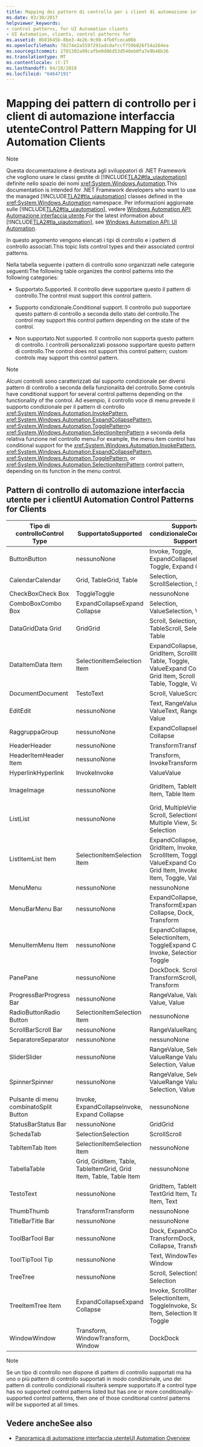 ```yaml
---
title: Mapping dei pattern di controllo per i client di automazione interfaccia utente
ms.date: 03/30/2017
helpviewer_keywords:
- control patterns, for UI Automation clients
- UI Automation, clients, control patterns for
ms.assetid: 8b81645b-8be3-4e26-9c98-4fb0fceca06b
ms.openlocfilehash: 78274e2a5597291adcdafccf759b826f54a264ea
ms.sourcegitcommit: 2701302a99cafbe0d86d53d540eb0fa7e9b46b36
ms.translationtype: MT
ms.contentlocale: it-IT
ms.lasthandoff: 04/28/2019
ms.locfileid: "64647191"
---
```

# <a name="control-pattern-mapping-for-ui-automation-clients"></a><span data-ttu-id="1dd6e-102">Mapping dei pattern di controllo per i client di automazione interfaccia utente</span><span class="sxs-lookup"><span data-stu-id="1dd6e-102">Control Pattern Mapping for UI Automation Clients</span></span>
> [!NOTE]
>  <span data-ttu-id="1dd6e-103">Questa documentazione è destinata agli sviluppatori di .NET Framework che vogliono usare le classi gestite di [!INCLUDE[TLA2#tla_uiautomation](../../../includes/tla2sharptla-uiautomation-md.md)] definite nello spazio dei nomi <xref:System.Windows.Automation>.</span><span class="sxs-lookup"><span data-stu-id="1dd6e-103">This documentation is intended for .NET Framework developers who want to use the managed [!INCLUDE[TLA2#tla_uiautomation](../../../includes/tla2sharptla-uiautomation-md.md)] classes defined in the <xref:System.Windows.Automation> namespace.</span></span> <span data-ttu-id="1dd6e-104">Per informazioni aggiornate sulle [!INCLUDE[TLA2#tla_uiautomation](../../../includes/tla2sharptla-uiautomation-md.md)], vedere [Windows Automation API: Automazione interfaccia utente](https://go.microsoft.com/fwlink/?LinkID=156746).</span><span class="sxs-lookup"><span data-stu-id="1dd6e-104">For the latest information about [!INCLUDE[TLA2#tla_uiautomation](../../../includes/tla2sharptla-uiautomation-md.md)], see [Windows Automation API: UI Automation](https://go.microsoft.com/fwlink/?LinkID=156746).</span></span>  
  
 <span data-ttu-id="1dd6e-105">In questo argomento vengono elencati i tipi di controllo e i pattern di controllo associati.</span><span class="sxs-lookup"><span data-stu-id="1dd6e-105">This topic lists control types and their associated control patterns.</span></span>  
  
 <span data-ttu-id="1dd6e-106">Nella tabella seguente i pattern di controllo sono organizzati nelle categorie seguenti:</span><span class="sxs-lookup"><span data-stu-id="1dd6e-106">The following table organizes the control patterns into the following categories:</span></span>  
  
- <span data-ttu-id="1dd6e-107">Supportato.</span><span class="sxs-lookup"><span data-stu-id="1dd6e-107">Supported.</span></span> <span data-ttu-id="1dd6e-108">Il controllo deve supportare questo il pattern di controllo.</span><span class="sxs-lookup"><span data-stu-id="1dd6e-108">The control must support this control pattern.</span></span>  
  
- <span data-ttu-id="1dd6e-109">Supporto condizionale.</span><span class="sxs-lookup"><span data-stu-id="1dd6e-109">Conditional support.</span></span> <span data-ttu-id="1dd6e-110">Il controllo può supportare questo pattern di controllo a seconda dello stato del controllo.</span><span class="sxs-lookup"><span data-stu-id="1dd6e-110">The control may support this control pattern depending on the state of the control.</span></span>  
  
- <span data-ttu-id="1dd6e-111">Non supportato.</span><span class="sxs-lookup"><span data-stu-id="1dd6e-111">Not supported.</span></span> <span data-ttu-id="1dd6e-112">Il controllo non supporta questo pattern di controllo. I controlli personalizzati possono supportare questo pattern di controllo.</span><span class="sxs-lookup"><span data-stu-id="1dd6e-112">The control does not support this control pattern; custom controls may support this control pattern.</span></span>  
  
> [!NOTE]
>  <span data-ttu-id="1dd6e-113">Alcuni controlli sono caratterizzati dal supporto condizionale per diversi pattern di controllo a seconda della funzionalità del controllo.</span><span class="sxs-lookup"><span data-stu-id="1dd6e-113">Some controls have conditional support for several control patterns depending on the functionality of the control.</span></span> <span data-ttu-id="1dd6e-114">Ad esempio, il controllo voce di menu prevede il supporto condizionale per il pattern di controllo <xref:System.Windows.Automation.InvokePattern>, <xref:System.Windows.Automation.ExpandCollapsePattern>, <xref:System.Windows.Automation.TogglePattern>o <xref:System.Windows.Automation.SelectionItemPattern> a seconda della relativa funzione nel controllo menu.</span><span class="sxs-lookup"><span data-stu-id="1dd6e-114">For example, the menu item control has conditional support for the <xref:System.Windows.Automation.InvokePattern>, <xref:System.Windows.Automation.ExpandCollapsePattern>, <xref:System.Windows.Automation.TogglePattern>, or <xref:System.Windows.Automation.SelectionItemPattern> control pattern, depending on its function in the menu control.</span></span>  
  
<a name="control_mapping_clients"></a>   
## <a name="ui-automation-control-patterns-for-clients"></a><span data-ttu-id="1dd6e-115">Pattern di controllo di automazione interfaccia utente per i client</span><span class="sxs-lookup"><span data-stu-id="1dd6e-115">UI Automation Control Patterns for Clients</span></span>  
  
|<span data-ttu-id="1dd6e-116">Tipo di controllo</span><span class="sxs-lookup"><span data-stu-id="1dd6e-116">Control Type</span></span>|<span data-ttu-id="1dd6e-117">Supportato</span><span class="sxs-lookup"><span data-stu-id="1dd6e-117">Supported</span></span>|<span data-ttu-id="1dd6e-118">Supporto condizionale</span><span class="sxs-lookup"><span data-stu-id="1dd6e-118">Conditional Support</span></span>|<span data-ttu-id="1dd6e-119">Non supportato</span><span class="sxs-lookup"><span data-stu-id="1dd6e-119">Not Supported</span></span>|  
|------------------|---------------|-------------------------|-------------------|  
|<span data-ttu-id="1dd6e-120">Button</span><span class="sxs-lookup"><span data-stu-id="1dd6e-120">Button</span></span>|<span data-ttu-id="1dd6e-121">nessuno</span><span class="sxs-lookup"><span data-stu-id="1dd6e-121">None</span></span>|<span data-ttu-id="1dd6e-122">Invoke, Toggle, ExpandCollapse</span><span class="sxs-lookup"><span data-stu-id="1dd6e-122">Invoke, Toggle, Expand Collapse</span></span>|<span data-ttu-id="1dd6e-123">nessuno</span><span class="sxs-lookup"><span data-stu-id="1dd6e-123">None</span></span>|  
|<span data-ttu-id="1dd6e-124">Calendar</span><span class="sxs-lookup"><span data-stu-id="1dd6e-124">Calendar</span></span>|<span data-ttu-id="1dd6e-125">Grid, Table</span><span class="sxs-lookup"><span data-stu-id="1dd6e-125">Grid, Table</span></span>|<span data-ttu-id="1dd6e-126">Selection, Scroll</span><span class="sxs-lookup"><span data-stu-id="1dd6e-126">Selection, Scroll</span></span>|<span data-ttu-id="1dd6e-127">Value</span><span class="sxs-lookup"><span data-stu-id="1dd6e-127">Value</span></span>|  
|<span data-ttu-id="1dd6e-128">CheckBox</span><span class="sxs-lookup"><span data-stu-id="1dd6e-128">Check Box</span></span>|<span data-ttu-id="1dd6e-129">Toggle</span><span class="sxs-lookup"><span data-stu-id="1dd6e-129">Toggle</span></span>|<span data-ttu-id="1dd6e-130">nessuno</span><span class="sxs-lookup"><span data-stu-id="1dd6e-130">None</span></span>|<span data-ttu-id="1dd6e-131">nessuno</span><span class="sxs-lookup"><span data-stu-id="1dd6e-131">None</span></span>|  
|<span data-ttu-id="1dd6e-132">ComboBox</span><span class="sxs-lookup"><span data-stu-id="1dd6e-132">Combo Box</span></span>|<span data-ttu-id="1dd6e-133">ExpandCollapse</span><span class="sxs-lookup"><span data-stu-id="1dd6e-133">Expand Collapse</span></span>|<span data-ttu-id="1dd6e-134">Selection, Value</span><span class="sxs-lookup"><span data-stu-id="1dd6e-134">Selection, Value</span></span>|<span data-ttu-id="1dd6e-135">Scroll</span><span class="sxs-lookup"><span data-stu-id="1dd6e-135">Scroll</span></span>|  
|<span data-ttu-id="1dd6e-136">DataGrid</span><span class="sxs-lookup"><span data-stu-id="1dd6e-136">Data Grid</span></span>|<span data-ttu-id="1dd6e-137">Grid</span><span class="sxs-lookup"><span data-stu-id="1dd6e-137">Grid</span></span>|<span data-ttu-id="1dd6e-138">Scroll, Selection, Table</span><span class="sxs-lookup"><span data-stu-id="1dd6e-138">Scroll, Selection, Table</span></span>|<span data-ttu-id="1dd6e-139">nessuno</span><span class="sxs-lookup"><span data-stu-id="1dd6e-139">None</span></span>|  
|<span data-ttu-id="1dd6e-140">DataItem</span><span class="sxs-lookup"><span data-stu-id="1dd6e-140">Data Item</span></span>|<span data-ttu-id="1dd6e-141">SelectionItem</span><span class="sxs-lookup"><span data-stu-id="1dd6e-141">Selection Item</span></span>|<span data-ttu-id="1dd6e-142">ExpandCollapse, GridItem, ScrollItem, Table, Toggle, Value</span><span class="sxs-lookup"><span data-stu-id="1dd6e-142">Expand Collapse, Grid Item, Scroll Item, Table, Toggle, Value</span></span>|<span data-ttu-id="1dd6e-143">nessuno</span><span class="sxs-lookup"><span data-stu-id="1dd6e-143">None</span></span>|  
|<span data-ttu-id="1dd6e-144">Document</span><span class="sxs-lookup"><span data-stu-id="1dd6e-144">Document</span></span>|<span data-ttu-id="1dd6e-145">Testo</span><span class="sxs-lookup"><span data-stu-id="1dd6e-145">Text</span></span>|<span data-ttu-id="1dd6e-146">Scroll, Value</span><span class="sxs-lookup"><span data-stu-id="1dd6e-146">Scroll, Value</span></span>|<span data-ttu-id="1dd6e-147">nessuno</span><span class="sxs-lookup"><span data-stu-id="1dd6e-147">None</span></span>|  
|<span data-ttu-id="1dd6e-148">Edit</span><span class="sxs-lookup"><span data-stu-id="1dd6e-148">Edit</span></span>|<span data-ttu-id="1dd6e-149">nessuno</span><span class="sxs-lookup"><span data-stu-id="1dd6e-149">None</span></span>|<span data-ttu-id="1dd6e-150">Text, RangeValue, Value</span><span class="sxs-lookup"><span data-stu-id="1dd6e-150">Text, Range Value, Value</span></span>|<span data-ttu-id="1dd6e-151">nessuno</span><span class="sxs-lookup"><span data-stu-id="1dd6e-151">None</span></span>|  
|<span data-ttu-id="1dd6e-152">Raggruppa</span><span class="sxs-lookup"><span data-stu-id="1dd6e-152">Group</span></span>|<span data-ttu-id="1dd6e-153">nessuno</span><span class="sxs-lookup"><span data-stu-id="1dd6e-153">None</span></span>|<span data-ttu-id="1dd6e-154">ExpandCollapse</span><span class="sxs-lookup"><span data-stu-id="1dd6e-154">Expand Collapse</span></span>|<span data-ttu-id="1dd6e-155">nessuno</span><span class="sxs-lookup"><span data-stu-id="1dd6e-155">None</span></span>|  
|<span data-ttu-id="1dd6e-156">Header</span><span class="sxs-lookup"><span data-stu-id="1dd6e-156">Header</span></span>|<span data-ttu-id="1dd6e-157">nessuno</span><span class="sxs-lookup"><span data-stu-id="1dd6e-157">None</span></span>|<span data-ttu-id="1dd6e-158">Transform</span><span class="sxs-lookup"><span data-stu-id="1dd6e-158">Transform</span></span>|<span data-ttu-id="1dd6e-159">nessuno</span><span class="sxs-lookup"><span data-stu-id="1dd6e-159">None</span></span>|  
|<span data-ttu-id="1dd6e-160">HeaderItem</span><span class="sxs-lookup"><span data-stu-id="1dd6e-160">Header Item</span></span>|<span data-ttu-id="1dd6e-161">nessuno</span><span class="sxs-lookup"><span data-stu-id="1dd6e-161">None</span></span>|<span data-ttu-id="1dd6e-162">Transform, Invoke</span><span class="sxs-lookup"><span data-stu-id="1dd6e-162">Transform, Invoke</span></span>|<span data-ttu-id="1dd6e-163">nessuno</span><span class="sxs-lookup"><span data-stu-id="1dd6e-163">None</span></span>|  
|<span data-ttu-id="1dd6e-164">Hyperlink</span><span class="sxs-lookup"><span data-stu-id="1dd6e-164">Hyperlink</span></span>|<span data-ttu-id="1dd6e-165">Invoke</span><span class="sxs-lookup"><span data-stu-id="1dd6e-165">Invoke</span></span>|<span data-ttu-id="1dd6e-166">Value</span><span class="sxs-lookup"><span data-stu-id="1dd6e-166">Value</span></span>|<span data-ttu-id="1dd6e-167">nessuno</span><span class="sxs-lookup"><span data-stu-id="1dd6e-167">None</span></span>|  
|<span data-ttu-id="1dd6e-168">Image</span><span class="sxs-lookup"><span data-stu-id="1dd6e-168">Image</span></span>|<span data-ttu-id="1dd6e-169">nessuno</span><span class="sxs-lookup"><span data-stu-id="1dd6e-169">None</span></span>|<span data-ttu-id="1dd6e-170">GridItem, TableItem</span><span class="sxs-lookup"><span data-stu-id="1dd6e-170">Grid Item, Table Item</span></span>|<span data-ttu-id="1dd6e-171">Invoke, SelectionItem</span><span class="sxs-lookup"><span data-stu-id="1dd6e-171">Invoke, Selection Item</span></span>|  
|<span data-ttu-id="1dd6e-172">List</span><span class="sxs-lookup"><span data-stu-id="1dd6e-172">List</span></span>|<span data-ttu-id="1dd6e-173">nessuno</span><span class="sxs-lookup"><span data-stu-id="1dd6e-173">None</span></span>|<span data-ttu-id="1dd6e-174">Grid, MultipleView, Scroll, Selection</span><span class="sxs-lookup"><span data-stu-id="1dd6e-174">Grid, Multiple View, Scroll, Selection</span></span>|<span data-ttu-id="1dd6e-175">Tabella</span><span class="sxs-lookup"><span data-stu-id="1dd6e-175">Table</span></span>|  
|<span data-ttu-id="1dd6e-176">ListItem</span><span class="sxs-lookup"><span data-stu-id="1dd6e-176">List Item</span></span>|<span data-ttu-id="1dd6e-177">SelectionItem</span><span class="sxs-lookup"><span data-stu-id="1dd6e-177">Selection Item</span></span>|<span data-ttu-id="1dd6e-178">ExpandCollapse, GridItem, Invoke, ScrollItem, Toggle, Value</span><span class="sxs-lookup"><span data-stu-id="1dd6e-178">Expand Collapse, Grid Item, Invoke, Scroll Item, Toggle, Value</span></span>|<span data-ttu-id="1dd6e-179">nessuno</span><span class="sxs-lookup"><span data-stu-id="1dd6e-179">None</span></span>|  
|<span data-ttu-id="1dd6e-180">Menu</span><span class="sxs-lookup"><span data-stu-id="1dd6e-180">Menu</span></span>|<span data-ttu-id="1dd6e-181">nessuno</span><span class="sxs-lookup"><span data-stu-id="1dd6e-181">None</span></span>|<span data-ttu-id="1dd6e-182">nessuno</span><span class="sxs-lookup"><span data-stu-id="1dd6e-182">None</span></span>|<span data-ttu-id="1dd6e-183">nessuno</span><span class="sxs-lookup"><span data-stu-id="1dd6e-183">None</span></span>|  
|<span data-ttu-id="1dd6e-184">MenuBar</span><span class="sxs-lookup"><span data-stu-id="1dd6e-184">Menu Bar</span></span>|<span data-ttu-id="1dd6e-185">nessuno</span><span class="sxs-lookup"><span data-stu-id="1dd6e-185">None</span></span>|<span data-ttu-id="1dd6e-186">ExpandCollapse, Dock, Transform</span><span class="sxs-lookup"><span data-stu-id="1dd6e-186">Expand Collapse, Dock, Transform</span></span>|<span data-ttu-id="1dd6e-187">nessuno</span><span class="sxs-lookup"><span data-stu-id="1dd6e-187">None</span></span>|  
|<span data-ttu-id="1dd6e-188">MenuItem</span><span class="sxs-lookup"><span data-stu-id="1dd6e-188">Menu Item</span></span>|<span data-ttu-id="1dd6e-189">nessuno</span><span class="sxs-lookup"><span data-stu-id="1dd6e-189">None</span></span>|<span data-ttu-id="1dd6e-190">ExpandCollapse, Invoke, SelectionItem, Toggle</span><span class="sxs-lookup"><span data-stu-id="1dd6e-190">Expand Collapse, Invoke, Selection Item, Toggle</span></span>|<span data-ttu-id="1dd6e-191">nessuno</span><span class="sxs-lookup"><span data-stu-id="1dd6e-191">None</span></span>|  
|<span data-ttu-id="1dd6e-192">Pane</span><span class="sxs-lookup"><span data-stu-id="1dd6e-192">Pane</span></span>|<span data-ttu-id="1dd6e-193">nessuno</span><span class="sxs-lookup"><span data-stu-id="1dd6e-193">None</span></span>|<span data-ttu-id="1dd6e-194">Dock</span><span class="sxs-lookup"><span data-stu-id="1dd6e-194">Dock.</span></span> <span data-ttu-id="1dd6e-195">Scroll, Transform</span><span class="sxs-lookup"><span data-stu-id="1dd6e-195">Scroll, Transform</span></span>|<span data-ttu-id="1dd6e-196">Finestra</span><span class="sxs-lookup"><span data-stu-id="1dd6e-196">Window</span></span>|  
|<span data-ttu-id="1dd6e-197">ProgressBar</span><span class="sxs-lookup"><span data-stu-id="1dd6e-197">Progress Bar</span></span>|<span data-ttu-id="1dd6e-198">nessuno</span><span class="sxs-lookup"><span data-stu-id="1dd6e-198">None</span></span>|<span data-ttu-id="1dd6e-199">RangeValue, Value</span><span class="sxs-lookup"><span data-stu-id="1dd6e-199">Range Value, Value</span></span>|<span data-ttu-id="1dd6e-200">nessuno</span><span class="sxs-lookup"><span data-stu-id="1dd6e-200">None</span></span>|  
|<span data-ttu-id="1dd6e-201">RadioButton</span><span class="sxs-lookup"><span data-stu-id="1dd6e-201">Radio Button</span></span>|<span data-ttu-id="1dd6e-202">SelectionItem</span><span class="sxs-lookup"><span data-stu-id="1dd6e-202">Selection Item</span></span>|<span data-ttu-id="1dd6e-203">nessuno</span><span class="sxs-lookup"><span data-stu-id="1dd6e-203">None</span></span>|<span data-ttu-id="1dd6e-204">Toggle</span><span class="sxs-lookup"><span data-stu-id="1dd6e-204">Toggle</span></span>|  
|<span data-ttu-id="1dd6e-205">ScrollBar</span><span class="sxs-lookup"><span data-stu-id="1dd6e-205">Scroll Bar</span></span>|<span data-ttu-id="1dd6e-206">nessuno</span><span class="sxs-lookup"><span data-stu-id="1dd6e-206">None</span></span>|<span data-ttu-id="1dd6e-207">RangeValue</span><span class="sxs-lookup"><span data-stu-id="1dd6e-207">Range Value</span></span>|<span data-ttu-id="1dd6e-208">Scroll</span><span class="sxs-lookup"><span data-stu-id="1dd6e-208">Scroll</span></span>|  
|<span data-ttu-id="1dd6e-209">Separatore</span><span class="sxs-lookup"><span data-stu-id="1dd6e-209">Separator</span></span>|<span data-ttu-id="1dd6e-210">nessuno</span><span class="sxs-lookup"><span data-stu-id="1dd6e-210">None</span></span>|<span data-ttu-id="1dd6e-211">nessuno</span><span class="sxs-lookup"><span data-stu-id="1dd6e-211">None</span></span>|<span data-ttu-id="1dd6e-212">nessuno</span><span class="sxs-lookup"><span data-stu-id="1dd6e-212">None</span></span>|  
|<span data-ttu-id="1dd6e-213">Slider</span><span class="sxs-lookup"><span data-stu-id="1dd6e-213">Slider</span></span>|<span data-ttu-id="1dd6e-214">nessuno</span><span class="sxs-lookup"><span data-stu-id="1dd6e-214">None</span></span>|<span data-ttu-id="1dd6e-215">RangeValue, Selection, Value</span><span class="sxs-lookup"><span data-stu-id="1dd6e-215">Range Value, Selection, Value</span></span>|<span data-ttu-id="1dd6e-216">nessuno</span><span class="sxs-lookup"><span data-stu-id="1dd6e-216">None</span></span>|  
|<span data-ttu-id="1dd6e-217">Spinner</span><span class="sxs-lookup"><span data-stu-id="1dd6e-217">Spinner</span></span>|<span data-ttu-id="1dd6e-218">nessuno</span><span class="sxs-lookup"><span data-stu-id="1dd6e-218">None</span></span>|<span data-ttu-id="1dd6e-219">RangeValue, Selection, Value</span><span class="sxs-lookup"><span data-stu-id="1dd6e-219">Range Value, Selection, Value</span></span>|<span data-ttu-id="1dd6e-220">nessuno</span><span class="sxs-lookup"><span data-stu-id="1dd6e-220">None</span></span>|  
|<span data-ttu-id="1dd6e-221">Pulsante di menu combinato</span><span class="sxs-lookup"><span data-stu-id="1dd6e-221">Split Button</span></span>|<span data-ttu-id="1dd6e-222">Invoke, ExpandCollapse</span><span class="sxs-lookup"><span data-stu-id="1dd6e-222">Invoke, Expand Collapse</span></span>|<span data-ttu-id="1dd6e-223">nessuno</span><span class="sxs-lookup"><span data-stu-id="1dd6e-223">None</span></span>|<span data-ttu-id="1dd6e-224">nessuno</span><span class="sxs-lookup"><span data-stu-id="1dd6e-224">None</span></span>|  
|<span data-ttu-id="1dd6e-225">StatusBar</span><span class="sxs-lookup"><span data-stu-id="1dd6e-225">Status Bar</span></span>|<span data-ttu-id="1dd6e-226">nessuno</span><span class="sxs-lookup"><span data-stu-id="1dd6e-226">None</span></span>|<span data-ttu-id="1dd6e-227">Grid</span><span class="sxs-lookup"><span data-stu-id="1dd6e-227">Grid</span></span>|<span data-ttu-id="1dd6e-228">nessuno</span><span class="sxs-lookup"><span data-stu-id="1dd6e-228">None</span></span>|  
|<span data-ttu-id="1dd6e-229">Scheda</span><span class="sxs-lookup"><span data-stu-id="1dd6e-229">Tab</span></span>|<span data-ttu-id="1dd6e-230">Selection</span><span class="sxs-lookup"><span data-stu-id="1dd6e-230">Selection</span></span>|<span data-ttu-id="1dd6e-231">Scroll</span><span class="sxs-lookup"><span data-stu-id="1dd6e-231">Scroll</span></span>|<span data-ttu-id="1dd6e-232">nessuno</span><span class="sxs-lookup"><span data-stu-id="1dd6e-232">None</span></span>|  
|<span data-ttu-id="1dd6e-233">TabItem</span><span class="sxs-lookup"><span data-stu-id="1dd6e-233">Tab Item</span></span>|<span data-ttu-id="1dd6e-234">SelectionItem</span><span class="sxs-lookup"><span data-stu-id="1dd6e-234">Selection Item</span></span>|<span data-ttu-id="1dd6e-235">nessuno</span><span class="sxs-lookup"><span data-stu-id="1dd6e-235">None</span></span>|<span data-ttu-id="1dd6e-236">Invoke</span><span class="sxs-lookup"><span data-stu-id="1dd6e-236">Invoke</span></span>|  
|<span data-ttu-id="1dd6e-237">Tabella</span><span class="sxs-lookup"><span data-stu-id="1dd6e-237">Table</span></span>|<span data-ttu-id="1dd6e-238">Grid, GridItem, Table, TableItem</span><span class="sxs-lookup"><span data-stu-id="1dd6e-238">Grid, Grid Item, Table, Table Item</span></span>|<span data-ttu-id="1dd6e-239">nessuno</span><span class="sxs-lookup"><span data-stu-id="1dd6e-239">None</span></span>|<span data-ttu-id="1dd6e-240">nessuno</span><span class="sxs-lookup"><span data-stu-id="1dd6e-240">None</span></span>|  
|<span data-ttu-id="1dd6e-241">Testo</span><span class="sxs-lookup"><span data-stu-id="1dd6e-241">Text</span></span>|<span data-ttu-id="1dd6e-242">nessuno</span><span class="sxs-lookup"><span data-stu-id="1dd6e-242">None</span></span>|<span data-ttu-id="1dd6e-243">GridItem, TableItem, Text</span><span class="sxs-lookup"><span data-stu-id="1dd6e-243">Grid Item, Table Item, Text</span></span>|<span data-ttu-id="1dd6e-244">Value</span><span class="sxs-lookup"><span data-stu-id="1dd6e-244">Value</span></span>|  
|<span data-ttu-id="1dd6e-245">Thumb</span><span class="sxs-lookup"><span data-stu-id="1dd6e-245">Thumb</span></span>|<span data-ttu-id="1dd6e-246">Transform</span><span class="sxs-lookup"><span data-stu-id="1dd6e-246">Transform</span></span>|<span data-ttu-id="1dd6e-247">nessuno</span><span class="sxs-lookup"><span data-stu-id="1dd6e-247">None</span></span>|<span data-ttu-id="1dd6e-248">nessuno</span><span class="sxs-lookup"><span data-stu-id="1dd6e-248">None</span></span>|  
|<span data-ttu-id="1dd6e-249">TitleBar</span><span class="sxs-lookup"><span data-stu-id="1dd6e-249">Title Bar</span></span>|<span data-ttu-id="1dd6e-250">nessuno</span><span class="sxs-lookup"><span data-stu-id="1dd6e-250">None</span></span>|<span data-ttu-id="1dd6e-251">nessuno</span><span class="sxs-lookup"><span data-stu-id="1dd6e-251">None</span></span>|<span data-ttu-id="1dd6e-252">nessuno</span><span class="sxs-lookup"><span data-stu-id="1dd6e-252">None</span></span>|  
|<span data-ttu-id="1dd6e-253">ToolBar</span><span class="sxs-lookup"><span data-stu-id="1dd6e-253">Tool Bar</span></span>|<span data-ttu-id="1dd6e-254">nessuno</span><span class="sxs-lookup"><span data-stu-id="1dd6e-254">None</span></span>|<span data-ttu-id="1dd6e-255">Dock, ExpandCollapse, Transform</span><span class="sxs-lookup"><span data-stu-id="1dd6e-255">Dock, Expand Collapse, Transform</span></span>|<span data-ttu-id="1dd6e-256">nessuno</span><span class="sxs-lookup"><span data-stu-id="1dd6e-256">None</span></span>|  
|<span data-ttu-id="1dd6e-257">ToolTip</span><span class="sxs-lookup"><span data-stu-id="1dd6e-257">Tool Tip</span></span>|<span data-ttu-id="1dd6e-258">nessuno</span><span class="sxs-lookup"><span data-stu-id="1dd6e-258">None</span></span>|<span data-ttu-id="1dd6e-259">Text, Window</span><span class="sxs-lookup"><span data-stu-id="1dd6e-259">Text, Window</span></span>|<span data-ttu-id="1dd6e-260">nessuno</span><span class="sxs-lookup"><span data-stu-id="1dd6e-260">None</span></span>|  
|<span data-ttu-id="1dd6e-261">Tree</span><span class="sxs-lookup"><span data-stu-id="1dd6e-261">Tree</span></span>|<span data-ttu-id="1dd6e-262">nessuno</span><span class="sxs-lookup"><span data-stu-id="1dd6e-262">None</span></span>|<span data-ttu-id="1dd6e-263">Scroll, Selection</span><span class="sxs-lookup"><span data-stu-id="1dd6e-263">Scroll, Selection</span></span>|<span data-ttu-id="1dd6e-264">nessuno</span><span class="sxs-lookup"><span data-stu-id="1dd6e-264">None</span></span>|  
|<span data-ttu-id="1dd6e-265">TreeItem</span><span class="sxs-lookup"><span data-stu-id="1dd6e-265">Tree Item</span></span>|<span data-ttu-id="1dd6e-266">ExpandCollapse</span><span class="sxs-lookup"><span data-stu-id="1dd6e-266">Expand Collapse</span></span>|<span data-ttu-id="1dd6e-267">Invoke, ScrollItem, SelectionItem, Toggle</span><span class="sxs-lookup"><span data-stu-id="1dd6e-267">Invoke, Scroll Item, Selection Item, Toggle</span></span>|<span data-ttu-id="1dd6e-268">nessuno</span><span class="sxs-lookup"><span data-stu-id="1dd6e-268">None</span></span>|  
|<span data-ttu-id="1dd6e-269">Window</span><span class="sxs-lookup"><span data-stu-id="1dd6e-269">Window</span></span>|<span data-ttu-id="1dd6e-270">Transform, Window</span><span class="sxs-lookup"><span data-stu-id="1dd6e-270">Transform, Window</span></span>|<span data-ttu-id="1dd6e-271">Dock</span><span class="sxs-lookup"><span data-stu-id="1dd6e-271">Dock</span></span>|<span data-ttu-id="1dd6e-272">nessuno</span><span class="sxs-lookup"><span data-stu-id="1dd6e-272">None</span></span>|  
  
> [!NOTE]
>  <span data-ttu-id="1dd6e-273">Se un tipo di controllo non dispone di pattern di controllo supportati ma ha uno o più pattern di controllo supportati in modo condizionale, uno dei pattern di controllo condizionali risulterà sempre supportato.</span><span class="sxs-lookup"><span data-stu-id="1dd6e-273">If a control type has no supported control patterns listed but has one or more conditionally-supported control patterns, then one of those conditional control patterns will be supported at all times.</span></span>  
  
## <a name="see-also"></a><span data-ttu-id="1dd6e-274">Vedere anche</span><span class="sxs-lookup"><span data-stu-id="1dd6e-274">See also</span></span>

- [<span data-ttu-id="1dd6e-275">Panoramica di automazione interfaccia utente</span><span class="sxs-lookup"><span data-stu-id="1dd6e-275">UI Automation Overview</span></span>](../../../docs/framework/ui-automation/ui-automation-overview.md)
